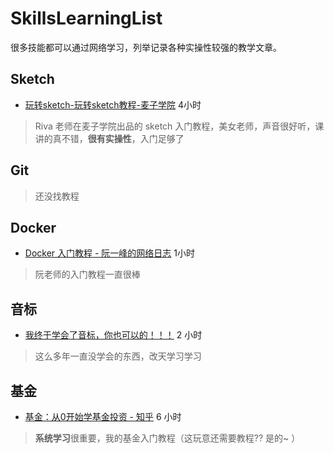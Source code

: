 # SkillsLearningList
很多技能都可以通过网络学习，列举记录各种实操性较强的教学文章。

## Sketch
* [玩转sketch\-玩转sketch教程\-麦子学院](http://www.maiziedu.com/course/748/)   4小时
> Riva 老师在麦子学院出品的 sketch 入门教程，美女老师，声音很好听，课讲的真不错，**很有实操性**，入门足够了

## Git
> 还没找教程

## Docker 
* [Docker 入门教程 \- 阮一峰的网络日志](http://www.ruanyifeng.com/blog/2018/02/docker-tutorial.html) 1小时
> 阮老师的入门教程一直很棒

## 音标
* [我终于学会了音标，你也可以的！！！](https://mp.weixin.qq.com/s/U9ez29vqiKXQtoCKXEyKtQ) 2 小时
> 这么多年一直没学会的东西，改天学习学习

## 基金
* [基金：从0开始学基金投资 \- 知乎](https://zhuanlan.zhihu.com/fundslearning) 6 小时
> **系统学习**很重要，我的基金入门教程（这玩意还需要教程?? 是的~ ）
